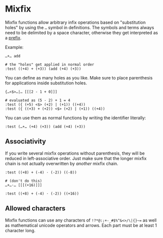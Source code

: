 # Mixfix

Mixfix functions allow arbitrary infix operations based on "substitution
holes" by using the `…` symbol in definitions. The symbols and terms
always need to be delimited by a space character, otherwise they get
interpreted as a [prefix](prefix.md).

Example:

``` bruijn
…+… add

# the "holes" get applied in normal order
:test ((+4) + (+3)) (add (+4) (+3))
```

You can define as many holes as you like. Make sure to place parenthesis
for applications inside substitution holes.

``` bruijn
{…<$>…|… [[[2 - 1 + 0]]]

# evaluated as (5 - 2) + 1 = 4
:test ({ (+5) <$> (+2) | (+1)) ((+4))
:test ({ ((+3) + (+2)) <$> (+2) | (+1)) ((+4))
```

You can use them as normal functions by writing the identifier
literally:

``` bruijn
:test (…+… (+4) (+3)) (add (+4) (+3))
```

## Associativity

If you write several mixfix operations without parenthesis, they will be
reduced in left-associative order. Just make sure that the longer mixfix
chain is not actually overwritten by *another* mixfix chain.

``` bruijn
:test ((+8) + (-4) ⋅ (-2)) ((-8))

# (don't do this)
…+…⋅… [[[(+16)]]]

:test ((+8) + (-4) ⋅ (-2)) ((+16))
```

## Allowed characters

Mixfix functions can use any characters of `!?*@:;+-_#$%^&<>/\|{}~=` as
well as mathematical unicode operators and arrows. Each part must be at
least 1 character long.
